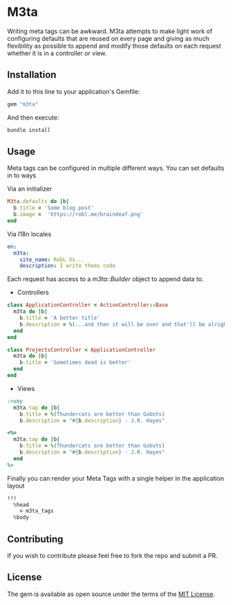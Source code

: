 # M3ta

Writing meta tags can be awkward. M3ta attempts to make light work of configuring defaults that are reused on every page and giving as much flexibility as possible to append and modify those defaults on each request whether it is in a controller or view.

## Installation

Add it to this line to your application's Gemfile:

```ruby
gem "m3ta"
```

And then execute:
```bash
bundle install
```

## Usage

Meta tags can be configured in multiple different ways. You can set defaults in to ways


Via an initializer

```ruby
M3ta.defaults do |b|
  b.title = 'Some blog post'
  b.image =  'https://robl.me/braindeaf.png'
end
```

Via I18n locales

```yaml
en:
  m3ta:
    site_name: RobL Vs...
    description: I write thems code
```

Each request has access to a *m3ta::Builder* object to append data to.

* Controllers

```ruby
class ApplicationController < ActionController::Base
  m3ta do |b|
    b.title = 'A better title'
    b.description = %(...and then it will be over and that'll be alright with me...)
  end
end
```

```ruby
class ProjectsController < ApplicationController
  m3ta do |b|
    b.title = 'Sometimes dead is better'
  end
end
```

* Views

```ruby
:ruby
  m3ta.tap do |b|
    b.title = %(Thundercats are better than Gobots)
    b.description = "#{b.description} - J.R. Hayes"

```

```ruby
<%=
  m3ta.tap do |b|
    b.title = %(Thundercats are better than Gobots)
    b.description = "#{b.description} - J.R. Hayes"
  end
%>
```

Finally you can render your Meta Tags with a single helper in the application layout

```ruby
!!!
  %head
    = m3ta_tags
  %body
```

## Contributing
If you wish to contribute please feel free to fork the repo and submit a PR.

## License
The gem is available as open source under the terms of the [MIT License](https://opensource.org/licenses/MIT).
